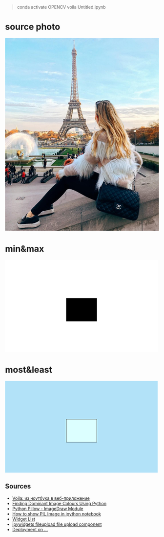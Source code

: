 > conda activate OPENCV
> voila Untitled.ipynb

# source photo
![](https://raw.githubusercontent.com/tonypithony/min-max-colors-for-image/main/paris.jpg)

# min&max
![](https://raw.githubusercontent.com/tonypithony/min-max-colors-for-image/main/min-max-paris.png)

# most&least
![](https://raw.githubusercontent.com/tonypithony/min-max-colors-for-image/main/most-least-paris.png)

## Sources

* [Voila: из ноутбука в веб-приложение](https://habr.com/ru/post/698662/)
* [Finding Dominant Image Colours Using Python](https://zeevgilovitz.com/detecting-dominant-colours-in-python)
* [Python Pillow - ImageDraw Module](https://www.tutorialspoint.com/python_pillow/python_pillow_imagedraw_module.htm)
* [How to show PIL Image in ipython notebook](https://stackoverflow.com/questions/26649716/how-to-show-pil-image-in-ipython-notebook)
* [Widget List](https://ipywidgets.readthedocs.io/en/7.x/examples/Widget%20List.html)
* [ipywidgets fileupload file upload component](https://www.programmersought.com/article/970610873235/)
* [Deployment on ...](https://voila.readthedocs.io/en/stable/deploy.html#cloud-service-providers)
